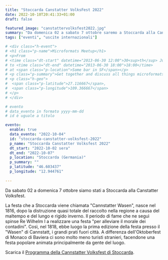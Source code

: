 ```yaml
---
title: "Stoccarda Canstatter VolksFest 2022"
date: 2022-10-10T20:41:33+01:00
draft: false

featured_image: "canstattervolksfest2022.jpg"
summary: "Da domenica 02 a sabato 7 ottobre saremo a Stoccarda alla Canstatter Folksfest ..."
tags: ["eventi", "uscite internazionali"]

# <div class="h-event">
# <h1 class="p-name">Microformats Meetup</h1>
# <p>From 
# <time class="dt-start" datetime="2013-06-30 12:00">30<sup>th</sup> June 2013, 12:00</time>
# to <time class="dt-end" datetime="2013-06-30 18:00">18:00</time>
# at <span class="p-location">Some bar in SF</span></p>
# <p class="p-summary">Get together and discuss all things microformats-related.</p>
# <p class="h-geo">
#  <span class="p-latitude">27.116667</span>,
#  <span class="p-longitude">109.366667</span>
# </p>
# </div>

# evento 
# data_evento in formato yyyy-mm-dd
# id è uguale a titolo

evento:
  enable: true
  data_evento: "2022-10-04"
  id: "stoccarda-canstatter-volksfest-2022"
  p_name: "Stoccarda Canstatter Volksfest 2022"
  dt_start: "2022-10-02 sera"
  dt_end: "2022-10-07"
  p_location: "Stoccarda (Germania)"
  p_summary: ""
  p_latitude: "46.603437"
  p_longitude: "12.944761"
  
---
```


Da sabato 02 a domenica 7 ottobre siamo stati a Stoccarda alla Canstatter Volksfest.

La festa che a Stoccarda viene chiamata "Cannstatter Wasen", nasce nel 1816, dopo la distruzione quasi totale del raccolto nella regione a causa del maltempo e del lungo e rigido inverno. Il periodo di fame che ne seguì spinse Re Wilhelm I a realizzare una festa "per alleviare il morale dei contadini". Così, nel 1818, ebbe luogo la prima edizione della festa presso il "Wasen" di Cannstatt, i grandi prati fuori città. A differenza dell'Oktoberfest di Monaco di Baviera ci sono molto meno turisti stranieri, facendone una festa popolare animata principalmente da gente del luogo.

Scarica il [Programma della Cannstatter Volksfest di Stoccarda](ProgrammaStoccarda2022.pdf).